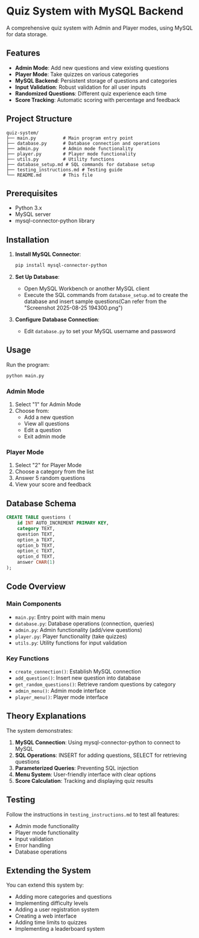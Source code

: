 # Quiz System with MySQL Backend

A comprehensive quiz system with Admin and Player modes, using MySQL for data storage.

## Features

- **Admin Mode**: Add new questions and view existing questions
- **Player Mode**: Take quizzes on various categories
- **MySQL Backend**: Persistent storage of questions and categories
- **Input Validation**: Robust validation for all user inputs
- **Randomized Questions**: Different quiz experience each time
- **Score Tracking**: Automatic scoring with percentage and feedback

## Project Structure

```
quiz-system/
├── main.py          # Main program entry point
├── database.py      # Database connection and operations
├── admin.py         # Admin mode functionality
├── player.py        # Player mode functionality
├── utils.py         # Utility functions
├── database_setup.md # SQL commands for database setup
├── testing_instructions.md # Testing guide
└── README.md        # This file
```

## Prerequisites

- Python 3.x
- MySQL server
- mysql-connector-python library

## Installation

1. **Install MySQL Connector**:
   ```bash
   pip install mysql-connector-python
   ```

2. **Set Up Database**:
   - Open MySQL Workbench or another MySQL client
   - Execute the SQL commands from `database_setup.md` to create the database and insert sample questions(Can refer from the "Screenshot 2025-08-25 194300.png")

3. **Configure Database Connection**:
   - Edit `database.py` to set your MySQL username and password

## Usage

Run the program:
```bash
python main.py
```

### Admin Mode

1. Select "1" for Admin Mode
2. Choose from:
   - Add a new question
   - View all questions
   - Edit a question
   - Exit admin mode

### Player Mode

1. Select "2" for Player Mode
2. Choose a category from the list
3. Answer 5 random questions
4. View your score and feedback

## Database Schema

```sql
CREATE TABLE questions (
    id INT AUTO_INCREMENT PRIMARY KEY,
    category TEXT,
    question TEXT,
    option_a TEXT,
    option_b TEXT,
    option_c TEXT,
    option_d TEXT,
    answer CHAR(1)
);
```

## Code Overview

### Main Components

- `main.py`: Entry point with main menu
- `database.py`: Database operations (connection, queries)
- `admin.py`: Admin functionality (add/view questions)
- `player.py`: Player functionality (take quizzes)
- `utils.py`: Utility functions for input validation

### Key Functions

- `create_connection()`: Establish MySQL connection
- `add_question()`: Insert new question into database
- `get_random_questions()`: Retrieve random questions by category
- `admin_menu()`: Admin mode interface
- `player_menu()`: Player mode interface

## Theory Explanations

The system demonstrates:

1. **MySQL Connection**: Using mysql-connector-python to connect to MySQL
2. **SQL Operations**: INSERT for adding questions, SELECT for retrieving questions
3. **Parameterized Queries**: Preventing SQL injection
4. **Menu System**: User-friendly interface with clear options
5. **Score Calculation**: Tracking and displaying quiz results

## Testing

Follow the instructions in `testing_instructions.md` to test all features:

- Admin mode functionality
- Player mode functionality
- Input validation
- Error handling
- Database operations

## Extending the System

You can extend this system by:

- Adding more categories and questions
- Implementing difficulty levels
- Adding a user registration system
- Creating a web interface
- Adding time limits to quizzes
- Implementing a leaderboard system

